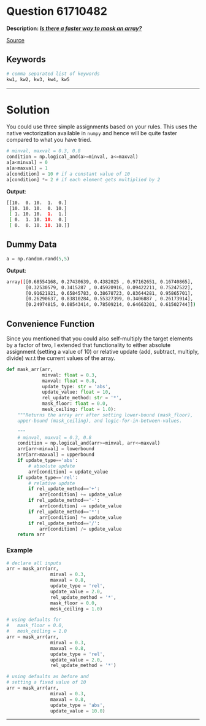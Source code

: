 # Question 61710482

**Description: [_Is there a faster way to mask an array?_][#Q]**

[Source][#Q]

[#Q]: https://stackoverflow.com/questions/61710482/is-there-a-faster-way-to-mask-an-array

## Keywords

```bash
# comma separated list of keywords
kw1, kw2, kw3, kw4, kw5
```

---

# Solution

You could use three simple assignments based on your rules. This uses the native vectorization available in `numpy` and hence will be quite faster compared to what you have tried.

```python
# minval, maxval = 0.3, 0.8
condition = np.logical_and(a>=minval, a<=maxval)
a[a<minval] = 0
a[a>maxval] = 1
a[condition] = 10 # if a constant value of 10
a[condition] *= 2 # if each element gets multiplied by 2
```

**Output**:

```bash
[[10.  0. 10.  1.  0.]
 [10. 10. 10.  0. 10.]
 [ 1. 10. 10.  1.  1.]
 [ 0.  1. 10. 10.  0.]
 [ 0.  0. 10. 10. 10.]]
```

## Dummy Data

```python
a = np.random.rand(5,5)
```

**Output**:

```bash
array([[0.68554168, 0.27430639, 0.4382025 , 0.97162651, 0.16740865],
       [0.32530579, 0.3415287 , 0.45920916, 0.09422211, 0.75247522],
       [0.91621921, 0.65845783, 0.38678723, 0.83644281, 0.95865701],
       [0.26290637, 0.83810284, 0.55327399, 0.3406887 , 0.26173914],
       [0.24974815, 0.08543414, 0.78509214, 0.64663201, 0.61502744]])
```

## Convenience Function

Since you mentioned that you could also self-multiply the target elements by a factor of two, I extended that functionality to either absolute assignment (setting a value of 10) or relative update (add, subtract, multiply, divide) w.r.t the current values of the array.

```python
def mask_arr(arr,
             minval: float = 0.3,
             maxval: float = 0.8,
             update_type: str = 'abs',
             update_value: float = 10,
             rel_update_method: str = '*',
             mask_floor: float = 0.0,
             mesk_ceiling: float = 1.0):
    """Returns the array arr after setting lower-bound (mask_floor),
    upper-bound (mask_ceiling), and logic-for-in-between-values.

    """
    # minval, maxval = 0.3, 0.8
    condition = np.logical_and(arr>=minval, arr<=maxval)
    arr[arr<minval] = lowerbound
    arr[arr>maxval] = upperbound
    if update_type=='abs':
        # absolute update
        arr[condition] = update_value
    if update_type=='rel':
        # relative update
        if rel_update_method=='+':
            arr[condition] += update_value
        if rel_update_method=='-':
            arr[condition] -= update_value
        if rel_update_method=='*':
            arr[condition] *= update_value
        if rel_update_method=='/':
            arr[condition] /= update_value
    return arr
```

### Example

```python
# declare all inputs
arr = mask_arr(arr,
                minval = 0.3,
                maxval = 0.8,
                update_type = 'rel',
                update_value = 2.0,
                rel_update_method = '*',
                mask_floor = 0.0,
                mesk_ceiling = 1.0)

# using defaults for
#   mask_floor = 0.0,
#   mesk_ceiling = 1.0
arr = mask_arr(arr,
                minval = 0.3,
                maxval = 0.8,
                update_type = 'rel',
                update_value = 2.0,
                rel_update_method = '*')

# using defaults as before and
# setting a fixed value of 10
arr = mask_arr(arr,
                minval = 0.3,
                maxval = 0.8,
                update_type = 'abs',
                update_value = 10.0)
```

---
